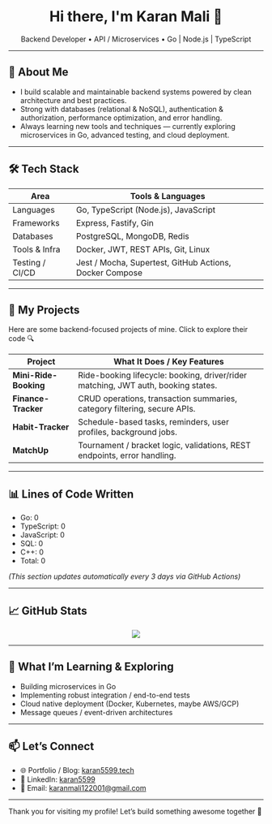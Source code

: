 <!-- HEADER / INTRO -->

<div align="center">
  <h1>Hi there, I'm <strong>Karan Mali</strong> 👋</h1>
  <p>Backend Developer • API / Microservices • Go | Node.js | TypeScript</p>
</div>

---

## 🔭 About Me

* I build scalable and maintainable backend systems powered by clean architecture and best practices.
* Strong with databases (relational & NoSQL), authentication & authorization, performance optimization, and error handling.
* Always learning new tools and techniques — currently exploring microservices in Go, advanced testing, and cloud deployment.

---

## 🛠 Tech Stack

| Area            | Tools & Languages                                       |
| --------------- | ------------------------------------------------------- |
| Languages       | Go, TypeScript (Node.js), JavaScript                    |
| Frameworks      | Express, Fastify, Gin                                   |
| Databases       | PostgreSQL, MongoDB, Redis                              |
| Tools & Infra   | Docker, JWT, REST APIs, Git, Linux                      |
| Testing / CI/CD | Jest / Mocha, Supertest, GitHub Actions, Docker Compose |

---

## 📁 My Projects

Here are some backend-focused projects of mine. Click to explore their code 🔍

| Project               | What It Does / Key Features                                                       |
| --------------------- | --------------------------------------------------------------------------------- |
| **Mini-Ride-Booking** | Ride-booking lifecycle: booking, driver/rider matching, JWT auth, booking states. |
| **Finance-Tracker**   | CRUD operations, transaction summaries, category filtering, secure APIs.          |
| **Habit-Tracker**     | Schedule-based tasks, reminders, user profiles, background jobs.                  |
| **MatchUp**           | Tournament / bracket logic, validations, REST endpoints, error handling.          |

---

## 📊 Lines of Code Written

<!--LOC_START-->

* Go: 0
* TypeScript: 0
* JavaScript: 0
* SQL: 0
* C++: 0
* Total: 0

<!--LOC_END-->

*(This section updates automatically every 3 days via GitHub Actions)*

---

## 📈 GitHub Stats

<div align="center">
  <img src="https://github-readme-stats.vercel.app/api?username=karanmali2001&show_icons=true&theme=dark&hide=issues" />
</div>

---

## 🌱 What I’m Learning & Exploring

* Building microservices in Go
* Implementing robust integration / end-to-end tests
* Cloud native deployment (Docker, Kubernetes, maybe AWS/GCP)
* Message queues / event-driven architectures

---

## 📫 Let’s Connect

* 🌐 Portfolio / Blog: [karan5599.tech](https://karan5599.tech)
* 💼 LinkedIn: [karan5599](https://www.linkedin.com/in/karan5599/)
* 📧 Email: [karanmali122001@gmail.com](mailto:karanmali122001@gmail.com)

---

Thank you for visiting my profile!
Let’s build something awesome together 🤝
